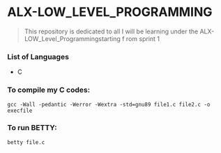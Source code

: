 # ALX-LOW_LEVEL_PROGRAMMING
> This repository is dedicated to all I will be learning under the ALX-LOW_Level_Programmingstarting f
rom sprint 1
                                                                                             
### List of Languages
- C

### To compile my C codes:

```
gcc -Wall -pedantic -Werror -Wextra -std=gnu89 file1.c file2.c -o execfile
```

### To run BETTY:

```
betty file.c
```
